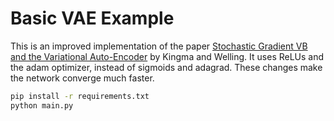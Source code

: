 # Basic VAE Example

This is an improved implementation of the paper [Stochastic Gradient VB and the
Variational Auto-Encoder](http://arxiv.org/abs/1312.6114) by Kingma and Welling.
It uses ReLUs and the adam optimizer, instead of sigmoids and adagrad. These changes make the network converge much faster.

```bash
pip install -r requirements.txt
python main.py
```
